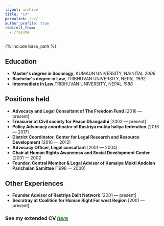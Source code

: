 ```yaml
---
layout: archive
title: "CV"
permalink: /cv/
author_profile: true
redirect_from:
  - /resume
---
```


{% include base_path %}

Education
---------
* __Master's degree in Sociology__, KUMAUN UNIVERSITY, NAINITAL _2006_
* __Bachelor's degree in Law__, TRIBHUVAN UNIVERSITY, NEPAL _1992_
* __Intermediate in Law__,TRIBHUVAN UNIVERSITY, NEPAL _1988_

Positions held
--------------
* **Advocacy and Legal Consultant of The Freedom Fund** [2018 — present]
* **Treasurer at Civil society for Peace Dhangadhi** [2002 — present]
* **Policy Advocacy coordinator of Rastriya mukta haliya federation** [2016 — 2017]
* **District Coordinator, Center for Legal Research and Resource Development** [2010 — 2012]
* **Advocacy Officer, Legal consultant** [2001 — 2004]
* **Chair at Human Rights Awareness and Social Development Center** [2001 — 2002
* **Founder, Central Member & Legal Advisor of Kamaiya Mukti Andolan Parichalan Samittee** [1998 — 2000]
  
Other Experiences
---------------
* **Founder Advisor of Rastriya Dalit Network** [2001 — present]
* **Secratray at Coalition for Human Right Far west Region** [2001 — present]

### See my extended CV [<span style="color:Green">*here*</span>](/files/CV_BRB.pdf)
